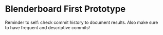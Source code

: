 # Blenderboard First Prototype

Reminder to self: check commit history to document results.
Also make sure to have frequent and descriptive commits!